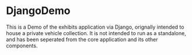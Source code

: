# DjangoDemo
 This is a Demo of the exhibits application via Django, orignally intended to house a private vehicle collection.  It is not intended to run as a standalone, and has been seperated from the core application and its other components.  
